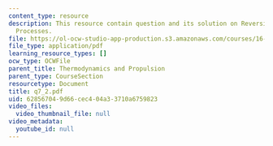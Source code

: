 ```yaml
---
content_type: resource
description: This resource contain question and its solution on Reversible and Irreversible
  Processes.
file: https://ol-ocw-studio-app-production.s3.amazonaws.com/courses/16-01-unified-engineering-i-ii-iii-iv-fall-2005-spring-2006/628567049d66cec404a33710a6759823_q7_2.pdf
file_type: application/pdf
learning_resource_types: []
ocw_type: OCWFile
parent_title: Thermodynamics and Propulsion
parent_type: CourseSection
resourcetype: Document
title: q7_2.pdf
uid: 62856704-9d66-cec4-04a3-3710a6759823
video_files:
  video_thumbnail_file: null
video_metadata:
  youtube_id: null
---
```

